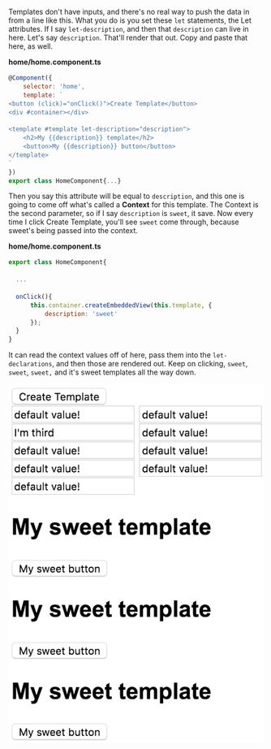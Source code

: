 Templates don't have inputs, and there's no real way to push the data in from a line like this. What you do is you set these `let` statements, the Let attributes. If I say `let-description`, and then that `description` can live in here. Let's say `description`. That'll render that out. Copy and paste that here, as well.

**home/home.component.ts**
``` javascript
@Component({
    selector: 'home',
    template: `
<button (click)="onClick()">Create Template</button>
<div #container></div>

<template #template let-description="description">
    <h2>My {{description}} template</h2>
    <button>My {{description}} button</button>
</template>
`
})
export class HomeComponent{...}
```
Then you say this attribute will be equal to `description`, and this one is going to come off what's called a **Context** for this template. The Context is the second parameter, so if I say `description` is `sweet`, it save. Now every time I click Create Template, you'll see `sweet` come through, because sweet's being passed into the context.

**home/home.component.ts**
``` javascript
export class HomeComponent{
  
  ...

  onClick(){
      this.container.createEmbeddedView(this.template, {
          description: 'sweet'
      });
  }
}
```
It can read the context values off of here, pass them into the `let-declarations`, and then those are rendered out. Keep on clicking, `sweet`, `sweet`, `sweet,` and it's sweet templates all the way down.

![Sweet Templates](../images/angular-2-set-values-on-generated-angular-2-templates-with-template-context-sweet-templates.png)